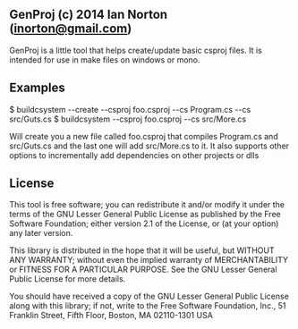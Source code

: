GenProj (c) 2014 Ian Norton (inorton@gmail.com)
------------------------------------------------

GenProj is a little tool that helps create/update basic csproj files. It is
intended for use in make files on windows or mono.

Examples
---------

$ buildcsystem --create --csproj foo.csproj --cs Program.cs --cs src/Guts.cs
$ buildcsystem --csproj foo.csproj --cs src/More.cs

Will create you a new file called foo.csproj that compiles Program.cs and
src/Guts.cs and the last one will add src/More.cs to it.  It also supports 
other options to incrementally add dependencies on other projects or dlls

License
--------
This tool is free software; you can redistribute it and/or modify it under the
terms of the GNU Lesser General Public License as published by the Free
Software Foundation; either version 2.1 of the License, or (at your option) any
later version.

This library is distributed in the hope that it will be useful, but WITHOUT ANY
WARRANTY; without even the implied warranty of MERCHANTABILITY or FITNESS FOR A
PARTICULAR PURPOSE.  See the GNU Lesser General Public License for more
details.

You should have received a copy of the GNU Lesser General Public License
along with this library; if not, write to the Free Software Foundation, Inc.,
51 Franklin Street, Fifth Floor, Boston, MA  02110-1301  USA
